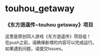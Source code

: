 # touhou_getaway
### 《东方逍遥传~touhou getaway》项目  
这里是原创同人游戏《东方逍遥传》项目组！  
在push之前，请确保新增的内容可以完成运行。  
如果遇到问题，请提交Issues。  
